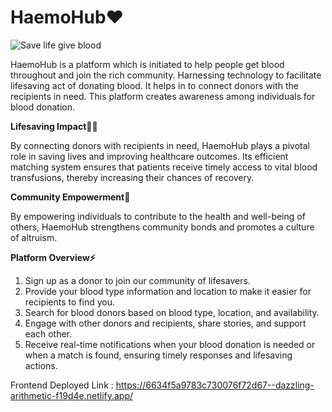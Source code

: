 # HaemoHub❤️

![Save life give blood](https://www.careinsurance.com/upload_master/media/posts/June2020/IQKrrYI3nqo0i9PNqO7W.jpg)

HaemoHub is a platform which is initiated to help people get blood throughout and join the rich community. Harnessing technology to facilitate lifesaving act of donating blood. It
helps in to connect donors with the recipients in need. This platform creates awareness among individuals for blood donation.

**Lifesaving Impact🧚🏻** 

By connecting donors with recipients in need, HaemoHub plays a pivotal role in saving lives and improving healthcare outcomes. Its efficient matching system ensures that patients receive timely access to vital blood transfusions, thereby increasing their chances of recovery.

**Community Empowerment🤝** 

By empowering individuals to contribute to the health and well-being of others, HaemoHub strengthens community bonds and promotes a culture of altruism.

**Platform Overview⚡️**

1. Sign up as a donor to join our community of lifesavers.
2. Provide your blood type information and location to make it easier for recipients to find you.
3. Search for blood donors based on blood type, location, and availability.
4. Engage with other donors and recipients, share stories, and support each other.
5. Receive real-time notifications when your blood donation is needed or when a match is found, ensuring timely responses and lifesaving actions.

Frontend Deployed Link : https://6634f5a9783c730076f72d67--dazzling-arithmetic-f19d4e.netlify.app/